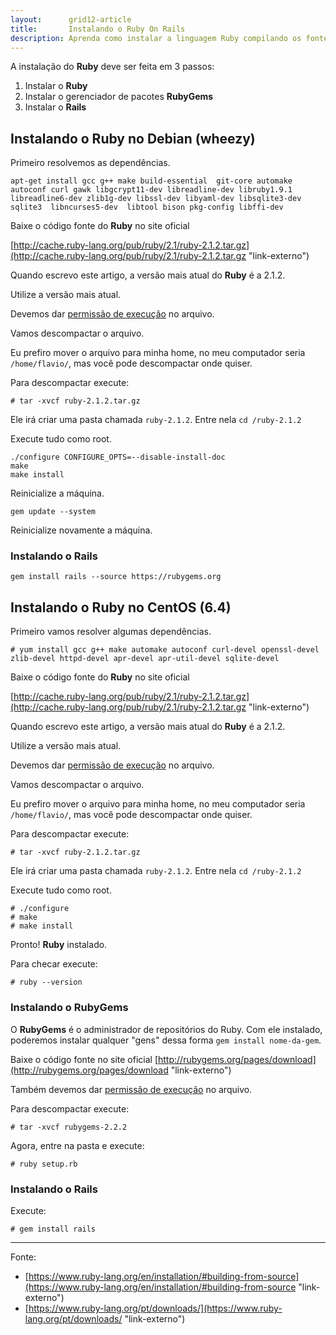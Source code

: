 ```yaml
---
layout:      grid12-article
title:       Instalando o Ruby On Rails
description: Aprenda como instalar a linguagem Ruby compilando os fontes
---
```


A instalação do __Ruby__  deve ser feita em 3 passos:

1. Instalar o __Ruby__
2. Instalar o gerenciador de pacotes __RubyGems__
3. Instalar o __Rails__



Instalando o Ruby no Debian (wheezy)
---

Primeiro resolvemos as dependências.

    apt-get install gcc g++ make build-essential  git-core automake autoconf curl gawk libgcrypt11-dev libreadline-dev libruby1.9.1 libreadline6-dev zlib1g-dev libssl-dev libyaml-dev libsqlite3-dev sqlite3  libncurses5-dev  libtool bison pkg-config libffi-dev


Baixe o código fonte do __Ruby__ no site oficial

[http://cache.ruby-lang.org/pub/ruby/2.1/ruby-2.1.2.tar.gz](http://cache.ruby-lang.org/pub/ruby/2.1/ruby-2.1.2.tar.gz "link-externo")

Quando escrevo este artigo, a versão mais atual do __Ruby__ é a 2.1.2.

Utilize a versão mais atual.

Devemos dar [permissão de execução](/linux/como-dar-permissao-de-execucao) no arquivo.

Vamos descompactar o arquivo.

Eu prefiro mover o arquivo para minha home, no meu computador seria `/home/flavio/`, mas você pode descompactar onde quiser.

Para descompactar execute:

    # tar -xvcf ruby-2.1.2.tar.gz

Ele irá criar uma pasta chamada `ruby-2.1.2`. Entre nela `cd /ruby-2.1.2`

Execute tudo como root.


    ./configure CONFIGURE_OPTS=--disable-install-doc
    make
    make install

Reinicialize a máquina.

    
    gem update --system

Reinicialize novamente a máquina.


### Instalando o Rails

    gem install rails --source https://rubygems.org



Instalando o Ruby no CentOS (6.4)
---

Primeiro vamos resolver algumas dependências.

    # yum install gcc g++ make automake autoconf curl-devel openssl-devel zlib-devel httpd-devel apr-devel apr-util-devel sqlite-devel

Baixe o código fonte do __Ruby__ no site oficial

[http://cache.ruby-lang.org/pub/ruby/2.1/ruby-2.1.2.tar.gz](http://cache.ruby-lang.org/pub/ruby/2.1/ruby-2.1.2.tar.gz "link-externo")

Quando escrevo este artigo, a versão mais atual do __Ruby__ é a 2.1.2.

Utilize a versão mais atual.

Devemos dar [permissão de execução](/linux/como-dar-permissao-de-execucao) no arquivo.

Vamos descompactar o arquivo.

Eu prefiro mover o arquivo para minha home, no meu computador seria `/home/flavio/`, mas você pode descompactar onde quiser.

Para descompactar execute:

    # tar -xvcf ruby-2.1.2.tar.gz

Ele irá criar uma pasta chamada `ruby-2.1.2`. Entre nela `cd /ruby-2.1.2`

Execute tudo como root.

    # ./configure
    # make
    # make install

Pronto! __Ruby__ instalado.

Para checar execute:

    # ruby --version


### Instalando o RubyGems
 
O __RubyGems__ é o administrador de repositórios do Ruby. Com ele instalado, poderemos instalar qualquer "gens" dessa forma
`gem install nome-da-gem`.

Baixe o código fonte no site oficial 
[http://rubygems.org/pages/download](http://rubygems.org/pages/download "link-externo")

Também devemos dar [permissão de execução](/linux/como-dar-permissao-de-execucao) no arquivo.

Para descompactar execute:

    # tar -xvcf rubygems-2.2.2

Agora, entre na pasta e execute:

    # ruby setup.rb


### Instalando o Rails

Execute:

    # gem install rails


<hr>
Fonte:

- [https://www.ruby-lang.org/en/installation/#building-from-source](https://www.ruby-lang.org/en/installation/#building-from-source "link-externo")
- [https://www.ruby-lang.org/pt/downloads/](https://www.ruby-lang.org/pt/downloads/ "link-externo")
